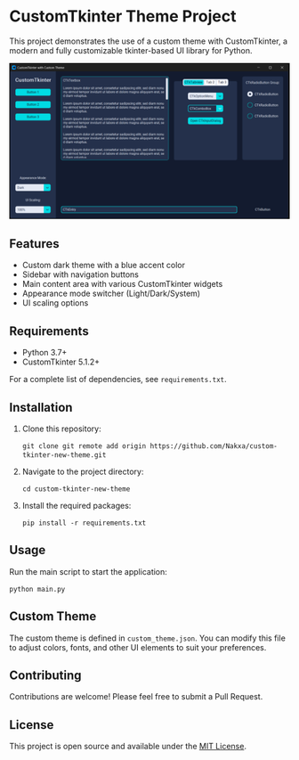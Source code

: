# CustomTkinter Theme Project

This project demonstrates the use of a custom theme with CustomTkinter, a modern and fully customizable tkinter-based UI library for Python.

![Application Screenshot](image.png)

## Features

- Custom dark theme with a blue accent color
- Sidebar with navigation buttons
- Main content area with various CustomTkinter widgets
- Appearance mode switcher (Light/Dark/System)
- UI scaling options

## Requirements

- Python 3.7+
- CustomTkinter 5.1.2+

For a complete list of dependencies, see `requirements.txt`.

## Installation

1. Clone this repository:
   ```
   git clone git remote add origin https://github.com/Nakxa/custom-tkinter-new-theme.git
   ```

2. Navigate to the project directory:
   ```
   cd custom-tkinter-new-theme
   ```

3. Install the required packages:
   ```
   pip install -r requirements.txt
   ```

## Usage

Run the main script to start the application:

```
python main.py
```

## Custom Theme

The custom theme is defined in `custom_theme.json`. You can modify this file to adjust colors, fonts, and other UI elements to suit your preferences.

## Contributing

Contributions are welcome! Please feel free to submit a Pull Request.

## License

This project is open source and available under the [MIT License](LICENSE).

